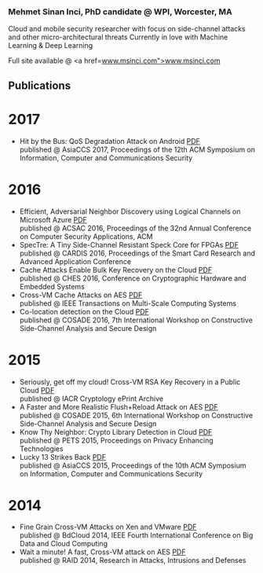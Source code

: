 ### Mehmet Sinan Inci, PhD candidate @ WPI, Worcester, MA ###

Cloud and mobile security researcher with focus on side-channel attacks and other micro-architectural threats
Currently in love with Machine Learning & Deep Learning

Full site available @ <a href=www.msinci.com">www.msinci.com</a><br>

## Publications ##


# 2017 #
- Hit by the Bus: QoS Degradation Attack on Android <a href="f/p/Mobile_QoS.pdf">PDF</a><br>
  published @ AsiaCCS 2017, Proceedings of the 12th ACM Symposium on Information, Computer and Communications Security

# 2016 #
- Efficient, Adversarial Neighbor Discovery using Logical Channels on Microsoft Azure <a href="f/p/Azure_Colocation.pdf">PDF</a><br>
  published @ ACSAC 2016, Proceedings of the 32nd Annual Conference on Computer Security Applications, ACM
- SpecTre: A Tiny Side-Channel Resistant Speck Core for FPGAs <a href="f/p/SpecTre.pdf">PDF</a><br>
  published @ CARDIS 2016, Proceedings of the Smart Card Research and Advanced Application Conference
- Cache Attacks Enable Bulk Key Recovery on the Cloud <a href="f/p/Bulk_RSA_on_EC2.pdf">PDF</a><br>
  published @ CHES 2016, Conference on Cryptographic Hardware and Embedded Systems
- Cross-VM Cache Attacks on AES <a href="f/p/journal_AES.pdf">PDF</a><br>
  published @ IEEE Transactions on Multi-Scale Computing Systems
- Co-location detection on the Cloud <a href="f/p/Colocation_Detection.pdf">PDF</a><br>
  published @ COSADE 2016, 7th International Workshop on Constructive Side-Channel Analysis and Secure Design

# 2015 #
- Seriously, get off my cloud! Cross-VM RSA Key Recovery in a Public Cloud <a href="f/p/RSAonEC2.pdf">PDF</a><br>
  published @ IACR Cryptology ePrint Archive
- A Faster and More Realistic Flush+Reload Attack on AES <a href="f/p/faster_realistic_AES.pdf">PDF</a><br>
  published @ COSADE 2015, 6th International Workshop on Constructive Side-Channel Analysis and Secure Design
- Know Thy Neighbor: Crypto Library Detection in Cloud <a href="f/p/library_detection.pdf">PDF</a> <br>
  published @ PETS 2015, Proceedings on Privacy Enhancing Technologies
- Lucky 13 Strikes Back <a href="f/p/lucky13.pdf">PDF</a><br>
  published @ AsiaCCS 2015, Proceedings of the 10th ACM Symposium on Information, Computer and Communications Security

# 2014 #
- Fine Grain Cross-VM Attacks on Xen and VMware <a href="f/p/Fine_Grain.pdf">PDF</a> <br>
  published @ BdCloud 2014, IEEE Fourth International Conference on Big Data and Cloud Computing
- Wait a minute! A fast, Cross-VM attack on AES <a href="f/p/Wait_a_Minute.pdf">PDF</a> <br>
  published @ RAID 2014, Research in Attacks, Intrusions and Defenses 

